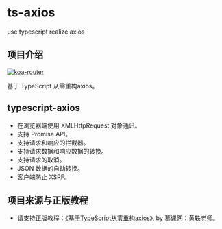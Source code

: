 # ts-axios
use typescript realize axios
## 项目介绍
[![koa-router](https://img.shields.io/badge/typescript-3.4.5-brightgreen.svg)](https://www.npmjs.com/package/koa-router)

基于 TypeScript 从零重构axios。

## typescript-axios
- 在浏览器端使用 XMLHttpRequest 对象通讯。
- 支持 Promise API。
- 支持请求和响应的拦截器。
- 支持请求数据和响应数据的转换。
- 支持请求的取消。
- JSON 数据的自动转换。
- 客户端防止 XSRF。

## 项目来源与正版教程

- 请支持正版教程：[《基于TypeScript从零重构axios》](https://s.imooc.com/SwIaZGv), by 慕课网：黄轶老师。